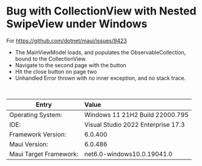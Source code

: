 # Bug with CollectionView with Nested SwipeView under Windows

For https://github.com/dotnet/maui/issues/9423

* The MainViewModel loads, and populates the ObservableCollection, bound to the CollectionView.
* Navigate to the second page with the button
* Hit the close button on page two
* Unhandled Error thrown with no inner exception, and no stack trace.

&nbsp;

| Entry                  | Value                              |
|------------------------|:-----------------------------------|
| Operating System:      | Windows 11 21H2 Build 22000.795    |
| IDE:                   | Visual Studio 2022 Enterprise 17.3 |
| Framework Version:     | 6.0.400                            |
| Maui Version:          | 6.0.486                            |
| Maui Target Framework: | net6.0-windows10.0.19041.0         |
